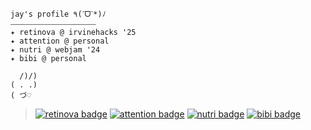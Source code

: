 ```
jay's profile ٩(ˊᗜˋ*)ﾉ 
⎯⎯⎯⎯⎯⎯⎯⎯⎯⎯⎯⎯⎯⎯⎯⎯⎯⎯⎯⎯⎯⎯⎯
✦ retinova @ irvinehacks '25
✦ attention @ personal
✦ nutri @ webjam '24
✦ bibi @ personal

  /)/)
( . .)
( づ♡
```
> [![retinova badge](https://img.shields.io/badge/irvinehacks-retinova-C0CFB2?labelColor=f1ebe1)](https://github.com/baller7215/retinova) [![attention badge](https://img.shields.io/badge/personal-attention-C0CFB2?labelColor=f1ebe1)](https://github.com/jayc-10/attention) [![nutri badge](https://img.shields.io/badge/webjam-nutri-C0CFB2?labelColor=f1ebe1)](https://github.com/NoNathan17/nutri) [![bibi badge](https://img.shields.io/badge/personal-bibi-C0CFB2?labelColor=f1ebe1)](https://github.com/jayc-10/bibi)
